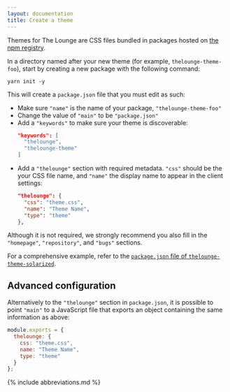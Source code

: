```yaml
---
layout: documentation
title: Create a theme
---
```


Themes for The Lounge are CSS files bundled in packages hosted on [the npm registry](https://www.npmjs.com).

In a directory named after your new theme (for example, `thelounge-theme-foo`), start by creating a new package with the following command:

```
yarn init -y
```

This will create a `package.json` file that you must edit as such:

- Make sure `"name"` is the name of your package, `"thelounge-theme-foo"`
- Change the value of `"main"` to be `"package.json"`
- Add a `"keywords"` to make sure your theme is discoverable:
  ```json
  "keywords": [
    "thelounge",
    "thelounge-theme"
  ]
  ```
- Add a `"thelounge"` section with required metadata. `"css"` should be the your CSS file name, and `"name"` the display name to appear in the client settings:
  ```json
  "thelounge": {
    "css": "theme.css",
    "name": "Theme Name",
    "type": "theme"
  },
  ```

Although it is not required, we strongly recommend you also fill in the `"homepage"`, `"repository"`, and `"bugs"` sections.

For a comprehensive example, refer to the [`package.json` file of `thelounge-theme-solarized`](https://github.com/thelounge/thelounge-theme-solarized/blob/master/package.json).

## Advanced configuration

Alternatively to the `"thelounge"` section in `package.json`, it is possible to point `"main"` to a JavaScript file that exports an object containing the same information as above:

```js
module.exports = {
  thelounge: {
    css: "theme.css",
    name: "Theme Name",
    type: "theme"
  }
};
```

{% include abbreviations.md %}
